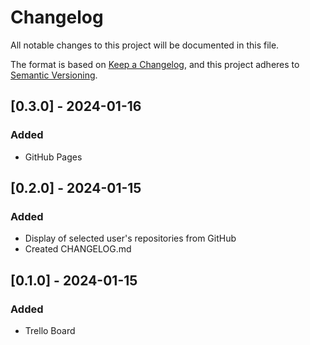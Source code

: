 # Changelog

All notable changes to this project will be documented in this file.

The format is based on [Keep a Changelog](https://keepachangelog.com/en/1.1.0/),
and this project adheres to [Semantic Versioning](https://semver.org/spec/v2.0.0.html).

## [0.3.0] - 2024-01-16

### Added

- GitHub Pages

## [0.2.0] - 2024-01-15

### Added

- Display of selected user's repositories from GitHub
- Created CHANGELOG.md

## [0.1.0] - 2024-01-15

### Added

- Trello Board
